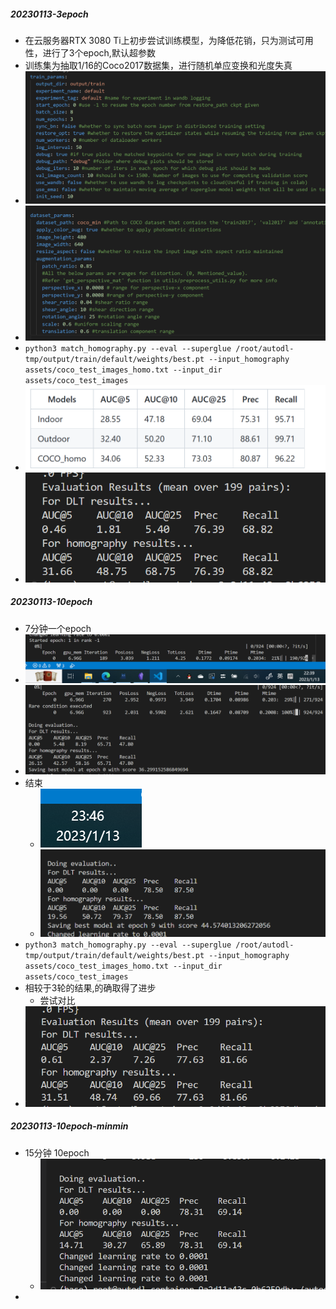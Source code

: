 ##### 20230113-3epoch
- 在云服务器RTX 3080 Ti上初步尝试训练模型，为降低花销，只为测试可用性，进行了3个epoch,默认超参数
- 训练集为抽取1/16的Coco2017数据集，进行随机单应变换和光度失真
- ![](attachments/Pasted%20image%2020230113222822.png)
- ![](attachments/Pasted%20image%2020230113222843.png)
- `python3 match_homography.py --eval --superglue /root/autodl-tmp/output/train/default/weights/best.pt --input_homography assets/coco_test_images_homo.txt --input_dir assets/coco_test_images`
- ![](attachments/Pasted%20image%2020230113221619.png)
- ![](attachments/Pasted%20image%2020230113222200.png)
##### 20230113-10epoch
- 7分钟一个epoch
- ![](attachments/Pasted%20image%2020230113223951.png)
- ![](attachments/Pasted%20image%2020230113224553.png)
- 结束
	- ![](attachments/Pasted%20image%2020230113234644.png)
	- ![](attachments/Pasted%20image%2020230113234657.png)
- `python3 match_homography.py --eval --superglue /root/autodl-tmp/output/train/default/weights/best.pt --input_homography assets/coco_test_images_homo.txt --input_dir assets/coco_test_images`
- 相较于3轮的结果,的确取得了进步
	- 尝试对比
- ![](attachments/Pasted%20image%2020230113235055.png)
##### 20230113-10epoch-minmin
- 15分钟 10epoch
	- ![](attachments/Pasted%20image%2020230114001436.png)
- 